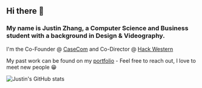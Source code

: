 ## Hi there 👋

### My name is Justin Zhang, a Computer Science and Business student with a background in Design & Videography. 
I'm the Co-Founder @ [CaseCom](https://casecom.app) and Co-Director @ [Hack Western](https://hackwestern.com)

My past work can be found on my [portfolio](https://justinzhang.ca/) - Feel free to reach out, I love to meet new people 😁

![Justin's GitHub stats](https://github-readme-stats.vercel.app/api?username=justinnzhang&count_private=true&theme=dark)
